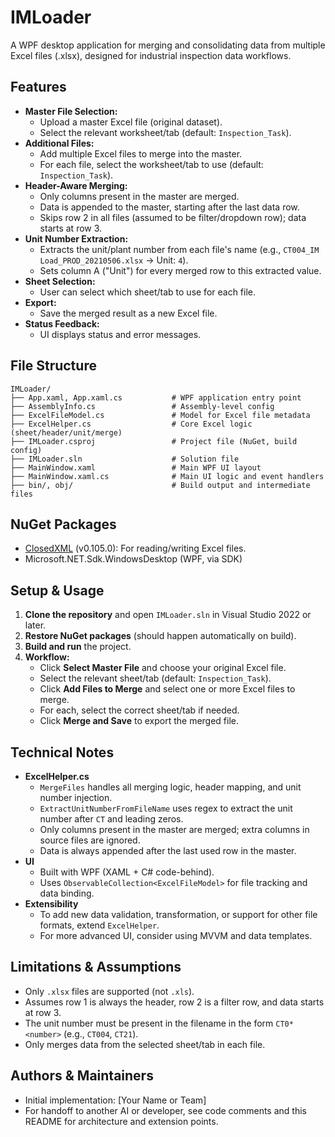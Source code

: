 # IMLoader

A WPF desktop application for merging and consolidating data from multiple Excel files (.xlsx), designed for industrial inspection data workflows.

## Features

- **Master File Selection:**
  - Upload a master Excel file (original dataset).
  - Select the relevant worksheet/tab (default: `Inspection_Task`).
- **Additional Files:**
  - Add multiple Excel files to merge into the master.
  - For each file, select the worksheet/tab to use (default: `Inspection_Task`).
- **Header-Aware Merging:**
  - Only columns present in the master are merged.
  - Data is appended to the master, starting after the last data row.
  - Skips row 2 in all files (assumed to be filter/dropdown row); data starts at row 3.
- **Unit Number Extraction:**
  - Extracts the unit/plant number from each file's name (e.g., `CT004_IM Load_PROD_20210506.xlsx` → Unit: `4`).
  - Sets column A ("Unit") for every merged row to this extracted value.
- **Sheet Selection:**
  - User can select which sheet/tab to use for each file.
- **Export:**
  - Save the merged result as a new Excel file.
- **Status Feedback:**
  - UI displays status and error messages.

## File Structure

```
IMLoader/
├── App.xaml, App.xaml.cs           # WPF application entry point
├── AssemblyInfo.cs                 # Assembly-level config
├── ExcelFileModel.cs               # Model for Excel file metadata
├── ExcelHelper.cs                  # Core Excel logic (sheet/header/unit/merge)
├── IMLoader.csproj                 # Project file (NuGet, build config)
├── IMLoader.sln                    # Solution file
├── MainWindow.xaml                 # Main WPF UI layout
├── MainWindow.xaml.cs              # Main UI logic and event handlers
├── bin/, obj/                      # Build output and intermediate files
```

## NuGet Packages

- [ClosedXML](https://www.nuget.org/packages/ClosedXML/) (v0.105.0): For reading/writing Excel files.
- Microsoft.NET.Sdk.WindowsDesktop (WPF, via SDK)

## Setup & Usage

1. **Clone the repository** and open `IMLoader.sln` in Visual Studio 2022 or later.
2. **Restore NuGet packages** (should happen automatically on build).
3. **Build and run** the project.
4. **Workflow:**
   - Click **Select Master File** and choose your original Excel file.
   - Select the relevant sheet/tab (default: `Inspection_Task`).
   - Click **Add Files to Merge** and select one or more Excel files to merge.
   - For each, select the correct sheet/tab if needed.
   - Click **Merge and Save** to export the merged file.

## Technical Notes

- **ExcelHelper.cs**
  - `MergeFiles` handles all merging logic, header mapping, and unit number injection.
  - `ExtractUnitNumberFromFileName` uses regex to extract the unit number after `CT` and leading zeros.
  - Only columns present in the master are merged; extra columns in source files are ignored.
  - Data is always appended after the last used row in the master.
- **UI**
  - Built with WPF (XAML + C# code-behind).
  - Uses `ObservableCollection<ExcelFileModel>` for file tracking and data binding.
- **Extensibility**
  - To add new data validation, transformation, or support for other file formats, extend `ExcelHelper`.
  - For more advanced UI, consider using MVVM and data templates.

## Limitations & Assumptions

- Only `.xlsx` files are supported (not `.xls`).
- Assumes row 1 is always the header, row 2 is a filter row, and data starts at row 3.
- The unit number must be present in the filename in the form `CT0*<number>` (e.g., `CT004`, `CT21`).
- Only merges data from the selected sheet/tab in each file.

## Authors & Maintainers

- Initial implementation: [Your Name or Team]
- For handoff to another AI or developer, see code comments and this README for architecture and extension points. 